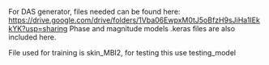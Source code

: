 For DAS generator, files needed can be found here: https://drive.google.com/drive/folders/1Vba06EwpxM0tJ5oBfzH9sJiHa1IEkkYK?usp=sharing Phase and magnitude models .keras files are also included here.

File used for training is skin_MBI2, for testing this use testing_model
